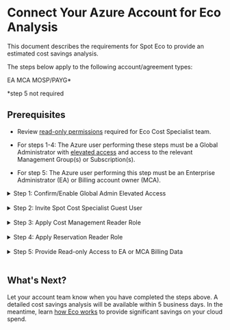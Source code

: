 # Connect Your Azure Account for Eco Analysis

This document describes the requirements for Spot Eco to provide an estimated cost savings analysis.

The steps below apply to the following account/agreement types:

EA
MCA
MOSP/PAYG*

*step 5 not required

## Prerequisites

* Review [read-only permissions](eco/azure-tutorials/access-roles-read-only) required for Eco Cost Specialist team.

* For steps 1-4: The Azure user performing these steps must be a Global Administrator with [elevated access](https://learn.microsoft.com/en-us/azure/role-based-access-control/elevate-access-global-admin#elevate-access-for-a-global-administrator) and access to the relevant Management Group(s) or Subscription(s).

* For step 5: The Azure user performing this step must be an Enterprise Administrator (EA) or Billing account owner (MCA).

<details>
  <summary markdown="span">Step 1: Confirm/Enable Global Admin Elevated Access</summary>

1. Log into the [Azure portal](https://portal.azure.com/#home).
2. Click Azure Active Directory.
3. In the left pane under Manage, click Properties.
4. At the bottom of the page, move the toggle Access management for Azure resources to Yes.

</details><br>

<details>
  <summary markdown="span">Step 2: Invite Spot Cost Specialist Guest User</summary>

1. Click Users and click New user / Invite external user.
2. In the Invite external user page, enter:

  a. Email: ecoazad@netapp.com  

  b. Display Name: Eco Cost Specialist (feel free to change).

3. Click Review & Invite (lower left corner) and then Invite.

</details><br>

<details>
  <summary markdown="span">Step 3: Apply Cost Management Reader Role</summary>

* Details for this permission can be found [here](https://learn.microsoft.com/en-us/azure/cost-management-billing/costs/understand-work-scopes).
* Apply this role at the highest level possible, ideally on the Tenant or other Management Group that contains all of the desired Subscriptions. This role can also be applied on a per Subscription basis if needed.

1. Click the Management Group or Subscription(s) you would like to give the Eco Cost Specialist team access to.
2. In the left menu, select Access Control (IAM).
3. Click Add / Add role assignment.
4. Search for and select Cost Management Reader.
5. Click Next in lower left.
6. Click + Select members.
7. In the right pane, search for and select ecoazad@netapp.com.
8. Click Review + assign in the lower left.

</details><br>

<details>
  <summary markdown="span">Step 4: Apply Reservation Reader Role</summary>

* Details for this permission can be found [here](https://learn.microsoft.com/en-us/azure/cost-management-billing/reservations/view-reservations).

1. Click the Reservations Page.
2. Click Role assignments and then Add / Add role assignment.
3. Search for and select Reservation Reader.
4. Click Next in the lower left.
5. Click + Select members.
6. In the right pane, search for and select ecoazad@netapp.com.
7. Click Review + assign in the lower left.

</details><br>

<details>
  <summary markdown="span">Step 5: Provide Read-only Access to EA or MCA Billing Data</summary>

  <details>
    <summary markdown="span">EA</summary>

* Details for this permission can be found [here](https://learn.microsoft.com/en-us/azure/cost-management-billing/manage/understand-ea-roles).

1. Click Cost Management & Billing.
2. In the left menu, select Billing Scopes and then select the appropriate Billing Account Scope.
3. In the left menu, select Access Control (IAM).
4. In the top menu, select + Add / Enterprise administrator.
5. In the right pane, search for and select ecoazad@netapp.com.
6. Check the box for Provide read-only access.
7. Click Add in the lower right.

  </details><br>

  <details>
    <summary markdown="span">MCA</summary>

* Details for this permission can be found [here](https://learn.microsoft.com/en-us/azure/cost-management-billing/manage/understand-mca-roles).  

1. Click Cost Management & Billing.
2. In the left menu, select Access Control (IAM).
3. In the top menu, select + Add.
4. In the right pane, select Billing account reader.
5. Search for and select ecoazad@netapp.com and click Save.

  </details><br>

</details><br>

## What's Next?

Let your account team know when you have completed the steps above.
A detailed cost savings analysis will be available within 5 business days.
In the meantime, learn [how Eco works](eco/getting-started/) to provide significant savings on your cloud spend. 
